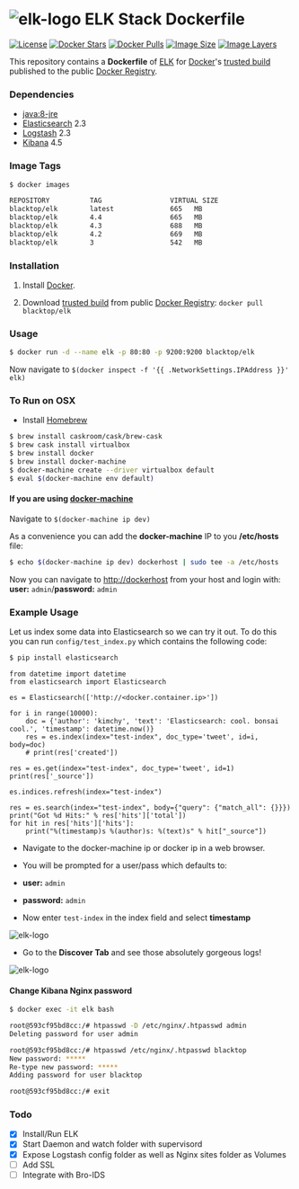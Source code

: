 ![elk-logo](https://raw.githubusercontent.com/blacktop/docker-elk/master/docs/elk-logo.png)
ELK Stack Dockerfile
====================

[![License](http://img.shields.io/:license-mit-blue.svg)](http://doge.mit-license.org)
[![Docker Stars](https://img.shields.io/docker/stars/blacktop/elk.svg)][hub]
[![Docker Pulls](https://img.shields.io/docker/pulls/blacktop/elk.svg)][hub]
[![Image Size](https://img.shields.io/imagelayers/image-size/blacktop/elk/latest.svg)](https://imagelayers.io/?images=blacktop/elk:latest)
[![Image Layers](https://img.shields.io/imagelayers/layers/blacktop/elk/latest.svg)](https://imagelayers.io/?images=blacktop/elk:latest)

This repository contains a **Dockerfile** of [ELK](http://www.elasticsearch.org/overview/elkdownloads/) for [Docker](https://www.docker.io/)'s [trusted build](https://index.docker.io/u/blacktop/elk/) published to the public [Docker Registry](https://index.docker.io/).

### Dependencies

* [java:8-jre](https://registry.hub.docker.com/_/java/)
* [Elasticsearch](https://www.elastic.co/products/elasticsearch) 2.3
* [Logstash](https://www.elastic.co/products/logstash) 2.3
* [Kibana](https://www.elastic.co/products/kibana) 4.5

### Image Tags
```bash
$ docker images

REPOSITORY          TAG                 VIRTUAL SIZE
blacktop/elk        latest              665   MB
blacktop/elk        4.4                 665   MB
blacktop/elk        4.3                 688   MB
blacktop/elk        4.2                 669   MB
blacktop/elk        3                   542   MB
```

### Installation

1. Install [Docker](https://www.docker.io/).

2. Download [trusted build](https://index.docker.io/u/blacktop/elk/) from public [Docker Registry](https://index.docker.io/): `docker pull blacktop/elk`

### Usage
```bash
$ docker run -d --name elk -p 80:80 -p 9200:9200 blacktop/elk
```
Now navigate to `$(docker inspect -f '{{ .NetworkSettings.IPAddress }}' elk)`

### To Run on OSX
 - Install [Homebrew](http://brew.sh)

```bash
$ brew install caskroom/cask/brew-cask
$ brew cask install virtualbox
$ brew install docker
$ brew install docker-machine
$ docker-machine create --driver virtualbox default
$ eval $(docker-machine env default)
```

#### If you are using [docker-machine](https://docs.docker.com/machine/)

Navigate to `$(docker-machine ip dev)`

As a convenience you can add the **docker-machine** IP to you **/etc/hosts** file:

```bash
$ echo $(docker-machine ip dev) dockerhost | sudo tee -a /etc/hosts
```
Now you can navigate to [http://dockerhost](http://dockerhost) from your host and login with: **user:** `admin`/**password:**  `admin`

### Example Usage
Let us index some data into Elasticsearch so we can try it out.  To do this you can run `config/test_index.py` which contains the following code:
```bash
$ pip install elasticsearch
```
```
from datetime import datetime
from elasticsearch import Elasticsearch

es = Elasticsearch(['http://<docker.container.ip>'])

for i in range(10000):
    doc = {'author': 'kimchy', 'text': 'Elasticsearch: cool. bonsai cool.', 'timestamp': datetime.now()}
    res = es.index(index="test-index", doc_type='tweet', id=i, body=doc)
    # print(res['created'])

res = es.get(index="test-index", doc_type='tweet', id=1)
print(res['_source'])

es.indices.refresh(index="test-index")

res = es.search(index="test-index", body={"query": {"match_all": {}}})
print("Got %d Hits:" % res['hits']['total'])
for hit in res['hits']['hits']:
    print("%(timestamp)s %(author)s: %(text)s" % hit["_source"])
```

 - Navigate to the docker-machine ip or docker ip in a web browser.
 - You will be prompted for a user/pass which defaults to:
  - **user:**  `admin`
  - **password:**  `admin`

 - Now enter `test-index` in the index field and select **timestamp**

![elk-logo](https://raw.githubusercontent.com/blacktop/docker-elk/master/docs/timestamp.png)

 - Go to the **Discover Tab** and see those absolutely gorgeous logs!

![elk-logo](https://raw.githubusercontent.com/blacktop/docker-elk/master/docs/discover.png)

#### Change Kibana Nginx password
```bash
$ docker exec -it elk bash
```
```bash
root@593cf95bd8cc:/# htpasswd -D /etc/nginx/.htpasswd admin
Deleting password for user admin

root@593cf95bd8cc:/# htpasswd /etc/nginx/.htpasswd blacktop
New password: *****
Re-type new password: *****
Adding password for user blacktop

root@593cf95bd8cc:/# exit
```

### Todo
- [x] Install/Run ELK
- [x] Start Daemon and watch folder with supervisord
- [x] Expose Logstash config folder as well as Nginx sites folder as Volumes
- [ ] Add SSL
- [ ] Integrate with Bro-IDS

[hub]: https://hub.docker.com/r/blacktop/elk/
